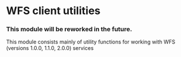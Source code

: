 # WFS client utilities
### This module will be reworked in the future.

This module consists mainly of utility functions for working with WFS (versions 1.0.0, 1.1.0, 2.0.0) services
